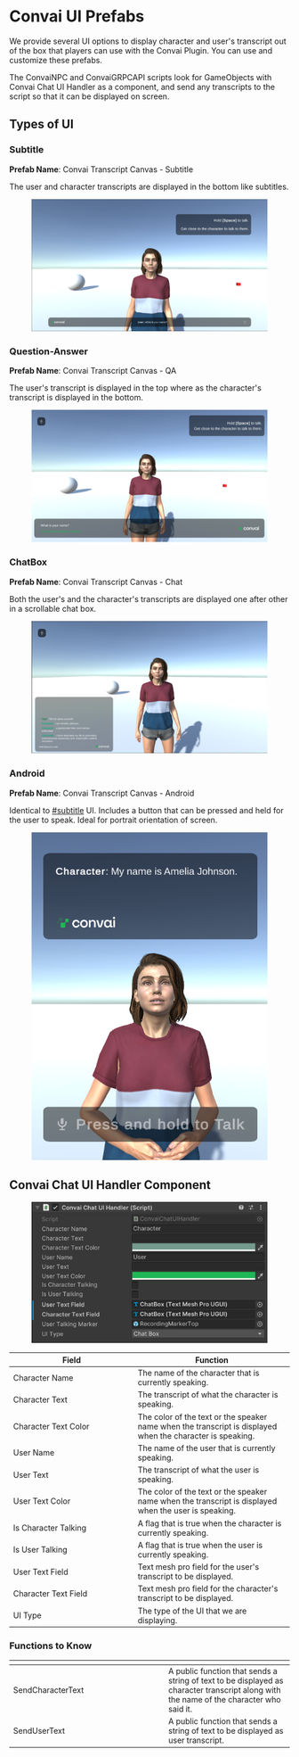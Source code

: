 # Convai UI Prefabs

We provide several UI options to display character and user's transcript out of the box that players can use with the Convai Plugin. You can use and customize these prefabs.&#x20;

The ConvaiNPC and ConvaiGRPCAPI scripts look for GameObjects with Convai Chat UI Handler as a component, and send any transcripts to the script so that it can be displayed on screen.

## Types of UI

### Subtitle

**Prefab Name**: Convai Transcript Canvas - Subtitle

The user and character transcripts are displayed in the bottom like subtitles.

<figure><img src="../../.gitbook/assets/image (12).png" alt=""><figcaption></figcaption></figure>

### Question-Answer

**Prefab Name**: Convai Transcript Canvas - QA

The user's transcript is displayed in the top where as the character's transcript is displayed in the bottom.

<figure><img src="../../.gitbook/assets/image (11).png" alt=""><figcaption></figcaption></figure>

### ChatBox

**Prefab Name**: Convai Transcript Canvas - Chat

Both the user's and the character's transcripts are displayed one after other in a scrollable chat box.

<figure><img src="../../.gitbook/assets/image (10).png" alt=""><figcaption></figcaption></figure>

### Android

**Prefab Name**: Convai Transcript Canvas - Android

Identical to [#subtitle](convai-ui-prefabs.md#subtitle "mention") UI. Includes a button that can be pressed and held for the user to speak. Ideal for portrait orientation of screen.

<figure><img src="../../.gitbook/assets/image (13).png" alt=""><figcaption></figcaption></figure>

## Convai Chat UI Handler Component

<figure><img src="../../.gitbook/assets/image (9).png" alt=""><figcaption></figcaption></figure>

<table><thead><tr><th width="210">Field</th><th>Function</th></tr></thead><tbody><tr><td>Character Name</td><td>The name of the character that is currently speaking.</td></tr><tr><td>Character Text</td><td>The transcript of what the character is speaking.</td></tr><tr><td>Character Text Color</td><td>The color of the text or the speaker name when the transcript is displayed when the character is speaking.</td></tr><tr><td>User Name</td><td>The name of the user that is currently speaking.</td></tr><tr><td>User Text</td><td>The transcript of what the user is speaking.</td></tr><tr><td>User Text Color</td><td>The color of the text or the speaker name when the transcript is displayed when the user is speaking.</td></tr><tr><td>Is Character Talking</td><td>A flag that is true when the character is currently speaking.</td></tr><tr><td>Is User Talking</td><td>A flag that is true when the user is currently speaking.</td></tr><tr><td>User Text Field</td><td>Text mesh pro field for the user's transcript to be displayed.</td></tr><tr><td>Character Text Field</td><td>Text mesh pro field for the character's transcript to be displayed.</td></tr><tr><td>UI Type</td><td>The type of the UI that we are displaying.</td></tr></tbody></table>

### Functions to Know

<table><thead><tr><th width="265"></th><th></th></tr></thead><tbody><tr><td>SendCharacterText</td><td>A public function that sends a string of text to be displayed  as character transcript along with the name of the character who said it. </td></tr><tr><td>SendUserText</td><td>A public function that sends a string of text to be displayed  as user transcript.</td></tr></tbody></table>

